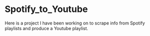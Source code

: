 # Spotify_to_Youtube
Here is a project I have been working on to scrape info from Spotify playlists and produce a Youtube playlist.
